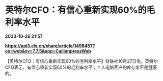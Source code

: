 # 英特尔CFO：有信心重新实现60%的毛利率水平

**2023-10-26 21:57**

**https://api3.cls.cn/share/article/1498457?os=web&sv=7.7.5&app=CailianpressWeb**

【英特尔CFO：有信心重新实现60%的毛利率水平】财联社10月27日电，英特尔CFO表示，有信心重新实现60%的毛利率水平；个人电脑客户的库存水平是健康的。